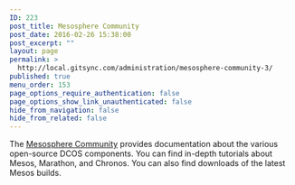 ```yaml
---
ID: 223
post_title: Mesosphere Community
post_date: 2016-02-26 15:38:00
post_excerpt: ""
layout: page
permalink: >
  http://local.gitsync.com/administration/mesosphere-community-3/
published: true
menu_order: 153
page_options_require_authentication: false
page_options_show_link_unauthenticated: false
hide_from_navigation: false
hide_from_related: false
---
```

The <a href="http://open.mesosphere.com/" target="_blank">Mesosphere Community</a> provides documentation about the various open-source DCOS components. You can find in-depth tutorials about Mesos, Marathon, and Chronos. You can also find downloads of the latest Mesos builds.